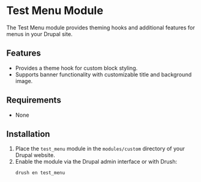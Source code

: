 # Test Menu Module

The Test Menu module provides theming hooks and additional features for menus in your Drupal site.

## Features

- Provides a theme hook for custom block styling.
- Supports banner functionality with customizable title and background image.

## Requirements

- None

## Installation

1. Place the `test_menu` module in the `modules/custom` directory of your Drupal website.
2. Enable the module via the Drupal admin interface or with Drush:
   ```bash
   drush en test_menu
